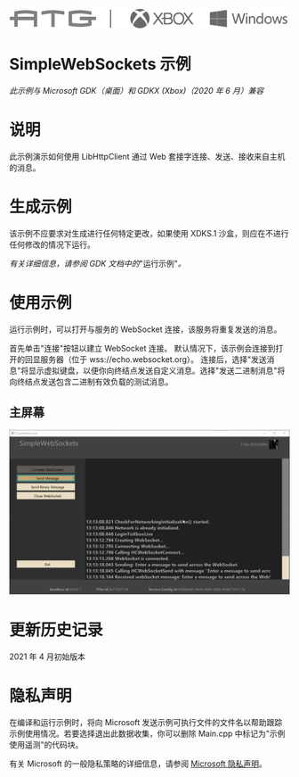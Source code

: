   ![](./media/image1.png)

#   SimpleWebSockets 示例

*此示例与 Microsoft GDK（桌面）和 GDKX (Xbox)（2020 年 6 月）兼容*

# 说明

此示例演示如何使用 LibHttpClient 通过 Web
套接字连接、发送、接收来自主机的消息。

# 生成示例

该示例不应要求对生成进行任何特定更改，如果使用 XDKS.1
沙盒，则应在不进行任何修改的情况下运行。

*有关详细信息，请参阅 GDK 文档中的*"运行示例"*。*

# 使用示例

运行示例时，可以打开与服务的 WebSocket 连接，该服务将重复发送的消息。

首先单击"连接"按钮以建立 WebSocket 连接。
默认情况下，该示例会连接到打开的回显服务器（位于
wss://echo.websocket.org）。
连接后，选择"发送消息"将显示虚拟键盘，以便你向终结点发送自定义消息。选择"发送二进制消息"将向终结点发送包含二进制有效负载的测试消息。

## 主屏幕

![Text Description automatically generated](./media/image3.png)

# 更新历史记录

2021 年 4 月初始版本

# 隐私声明

在编译和运行示例时，将向 Microsoft
发送示例可执行文件的文件名以帮助跟踪示例使用情况。若要选择退出此数据收集，你可以删除
Main.cpp 中标记为"示例使用遥测"的代码块。

有关 Microsoft 的一般隐私策略的详细信息，请参阅 [Microsoft
隐私声明](https://privacy.microsoft.com/en-us/privacystatement/)。

